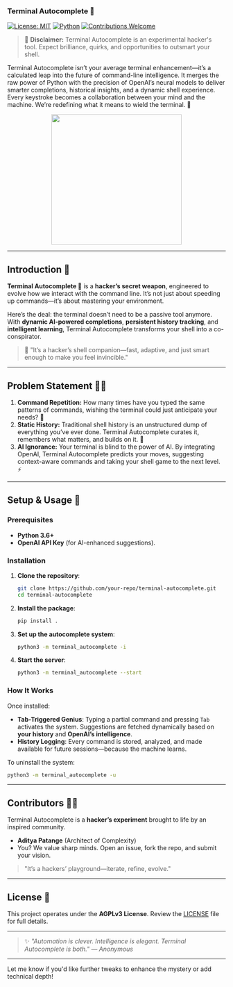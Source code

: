 ### Terminal Autocomplete 🔮

[![License: MIT](https://img.shields.io/badge/License-MIT-blue.svg)](https://opensource.org/licenses/MIT)
[![Python](https://img.shields.io/badge/Python-3.6+-blue)](https://www.python.org/)
[![Contributions Welcome](https://img.shields.io/badge/contributions-welcome-brightgreen)](#contributors)

> 🚨 **Disclaimer:** Terminal Autocomplete is an experimental hacker's tool. Expect brilliance, quirks, and opportunities to outsmart your shell.

Terminal Autocomplete isn’t your average terminal enhancement—it’s a calculated leap into the future of command-line intelligence. It merges the raw power of Python with the precision of OpenAI’s neural models to deliver smarter completions, historical insights, and a dynamic shell experience. Every keystroke becomes a collaboration between your mind and the machine. We’re redefining what it means to wield the terminal. 🧩

<p align="center" width="100%">
    <img height="300px" src="https://via.placeholder.com/300x150.png?text=Terminal+Autocomplete](https://img.freepik.com/free-photo/hooded-computer-hacker-stealing-information-with-laptop_155003-10571.jpg">
</p>



---

## Introduction 🖤

**Terminal Autocomplete 🧠** is a **hacker’s secret weapon**, engineered to evolve how we interact with the command line. It’s not just about speeding up commands—it’s about mastering your environment.  

Here’s the deal: the terminal doesn’t need to be a passive tool anymore. With **dynamic AI-powered completions**, **persistent history tracking**, and **intelligent learning**, Terminal Autocomplete transforms your shell into a co-conspirator.  

> 💬 "It’s a hacker’s shell companion—fast, adaptive, and just smart enough to make you feel invincible."

---

## Problem Statement 🕵️‍♂️

1. **Command Repetition:** How many times have you typed the same patterns of commands, wishing the terminal could just anticipate your needs? 😤  
2. **Static History:** Traditional shell history is an unstructured dump of everything you’ve ever done. Terminal Autocomplete curates it, remembers what matters, and builds on it. 🧩  
3. **AI Ignorance:** Your terminal is blind to the power of AI. By integrating OpenAI, Terminal Autocomplete predicts your moves, suggesting context-aware commands and taking your shell game to the next level. ⚡  

---

## Setup & Usage 🔧

### Prerequisites
- **Python 3.6+**  
- **OpenAI API Key** (for AI-enhanced suggestions).  

### Installation

1. **Clone the repository**:  
   ```bash
   git clone https://github.com/your-repo/terminal-autocomplete.git
   cd terminal-autocomplete
   ```

2. **Install the package**:  
   ```bash
   pip install .
   ```

3. **Set up the autocomplete system**:  
   ```bash
   python3 -m terminal_autocomplete -i
   ```

4. **Start the server**:  
   ```bash
   python3 -m terminal_autocomplete --start
   ```

### How It Works

Once installed:
- **Tab-Triggered Genius**: Typing a partial command and pressing `Tab` activates the system. Suggestions are fetched dynamically based on **your history** and **OpenAI’s intelligence**.  
- **History Logging**: Every command is stored, analyzed, and made available for future sessions—because the machine learns.  

To uninstall the system:  
```bash
python3 -m terminal_autocomplete -u
```

---

## Contributors 🧙‍♂️

Terminal Autocomplete is a **hacker’s experiment** brought to life by an inspired community.  

- **Aditya Patange** (Architect of Complexity)  
- You? We value sharp minds. Open an issue, fork the repo, and submit your vision.  

> "It’s a hackers’ playground—iterate, refine, evolve."

---

## License 📜

This project operates under the **AGPLv3 License**. Review the [LICENSE](LICENSE) file for full details.  

---

> ✨ _"Automation is clever. Intelligence is elegant. Terminal Autocomplete is both." — Anonymous_  

---

Let me know if you'd like further tweaks to enhance the mystery or add technical depth!
